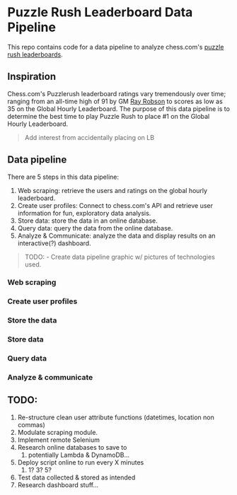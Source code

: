 # Puzzle Rush Leaderboard Data Pipeline
This repo contains code for a data pipeline to analyze chess.com's [puzzle rush leaderboards](https://www.chess.com/leaderboard/rush?type=hour). 


## Inspiration 

Chess.com's Puzzlerush leaderboard ratings vary tremendously over time; ranging from an all-time high of 91 by GM [Ray Robson](https://www.chess.com/member/spicycaterpillar) to scores as low as 35 on the Global Hourly Leaderboard. The purpose of this data pipeline is to determine the best time to play Puzzle Rush to place #1 on the Global Hourly Leaderboard.

> Add interest from accidentally placing on LB


## Data pipeline
There are 5 steps in this data pipeline:
   1. Web scraping: retrieve the users and ratings on the global hourly leaderboard.
   2. Create user profiles: Connect to chess.com's API and retrieve user information for fun, exploratory data analysis.
   3. Store data: store the data in an online database.
   4. Query data: query the data from the online database.
   5. Analyze & Communicate: analyze the data and display results on an interactive(?) dashboard.

> TODO: - Create data pipeline graphic w/ pictures of technologies used.


### Web scraping


### Create user profiles

### Store the data

### Store data

### Query data

### Analyze & communicate


## TODO:
1. Re-structure clean user attribute functions (datetimes, location non commas)
2. Modulate scraping module.
3. Implement remote Selenium
4. Research online databases to save to
   1. potentially Lambda & DynamoDB...
5. Deploy script online to run every X minutes 
   1. 1? 3? 5?
6. Test data collected & stored as intended
7. Research dashboard stuff...



